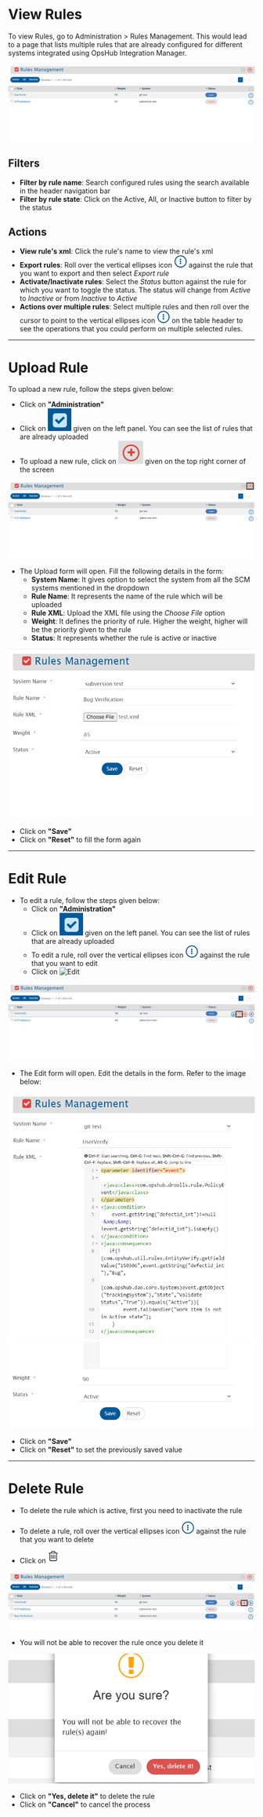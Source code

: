 # View Rules

To view Rules, go to Administration > Rules Management. This would lead to a page that lists multiple rules that are already configured for different systems integrated using OpsHub Integration Manager.

![Rules Management](../../assets/Rules_Management.png)

## Filters

* **Filter by rule name**: Search configured rules using the search available in the header navigation bar  
* **Filter by rule state**: Click on the Active, All, or Inactive button to filter by the status

## Actions

* **View rule's xml**: Click the rule's name to view the rule's xml  
* **Export rules**: Roll over the vertical ellipses icon ![Ellipses](../../assets/Fa_vertical_ellipses1a.png) against the rule that you want to export and then select *Export rule*  
* **Activate/Inactivate rules**: Select the *Status* button against the rule for which you want to toggle the status. The status will change from *Active* to *Inactive* or from *Inactive* to *Active*  
* **Actions over multiple rules**: Select multiple rules and then roll over the cursor to point to the vertical ellipses icon ![Ellipses](../../assets/Fa_vertical_ellipses1a.png) on the table header to see the operations that you could perform on multiple selected rules.

---

# Upload Rule

To upload a new rule, follow the steps given below:
* Click on **"Administration"**
* Click on ![Rules Management Icon](../../assets/Rules_Management_icon.png) given on the left panel. You can see the list of rules that are already uploaded
* To upload a new rule, click on ![Plus](../../assets/Plus.png) given on the top right corner of the screen

![Rules Management Upload](../../assets/Rules_Management_Upload.png)

* The Upload form will open. Fill the following details in the form: 
  * **System Name**: It gives option to select the system from all the SCM systems mentioned in the dropdown  
  * **Rule Name**: It represents the name of the rule which will be uploaded  
  * **Rule XML**: Upload the XML file using the *Choose File* option  
  * **Weight**: It defines the priority of rule. Higher the weight, higher will be the priority given to the rule  
  * **Status**: It represents whether the rule is active or inactive

![Rules Management Upload Form](../../assets/Rules_Management_UploadForm.png)

* Click on **"Save"**  
* Click on **"Reset"** to fill the form again  

---

# Edit Rule

* To edit a rule, follow the steps given below:
  * Click on **"Administration"**
  * Click on ![Rules Management Icon](../../assets/Rules_Management_icon.png) given on the left panel. You can see the list of rules that are already uploaded
  * To edit a rule, roll over the vertical ellipses icon ![Ellipses](../../assets/Fa_vertical_ellipses1a.png) against the rule that you want to edit
  * Click on ![Edit](../../assets/Edit_Image.png)

![Rules Management Edit](../../assets/Rules_Management_Edit.png)

* The Edit form will open. Edit the details in the form. Refer to the image below:

![Edit Form 1](../../assets/Rules_Management_EditForm1.png)  
![Edit Form 2](../../assets/Rules_Management_EditForm2.png)

* Click on **"Save"**  
* Click on **"Reset"** to set the previously saved value  

---

# Delete Rule

* To delete the rule which is active, first you need to inactivate the rule

* To delete a rule, roll over the vertical ellipses icon ![Ellipses](../../assets/Fa_vertical_ellipses1a.png) against the rule that you want to delete  
* Click on ![Delete Icon](../../assets/Deletealldfailures.PNG)

![Rules Management Delete](../../assets/Rules_Management_Delete.png)

* You will not be able to recover the rule once you delete it

![Rules Management Delete Popup](../../assets/Rules_Management_DeletePopup.png)

* Click on **"Yes, delete it"** to delete the rule  
* Click on **"Cancel"** to cancel the process
